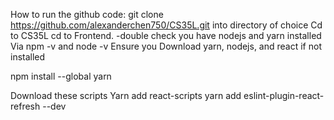 How to run the github code:
git clone https://github.com/alexanderchen750/CS35L.git
 into directory of choice
Cd to CS35L cd to Frontend.
-double check you have nodejs and yarn installed
 Via npm -v and node -v
Ensure you  Download yarn, nodejs, and react if not installed

npm install --global yarn

Download these scripts
Yarn add react-scripts
yarn add eslint-plugin-react-refresh --dev



